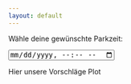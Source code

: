```yaml
---
layout: default
---
```


Wähle deine gewünschte Parkzeit:

<input type="datetime-local" id="datepicker" value="2023-12-02" min="2023-12-01" max="2023-12-07">


Hier unsere Vorschläge
Plot
